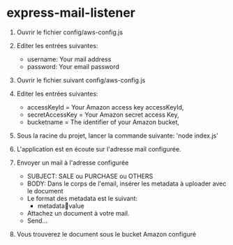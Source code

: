 # express-mail-listener

1. Ouvrir le fichier config/aws-config.js

2. Editer les entrées suivantes:
    * username: Your mail address
    * password: Your email password

3. Ouvrir le fichier suivant config/aws-config.js
4. Editer les entrées suivantes:
    * accessKeyId = Your Amazon access key accessKeyId,
    * secretAccessKey = Your Amazon secret access Key,
    * bucketname = The identifier of your Amazon bucket,

5. Sous la racine du projet, lancer la commande suivante: 'node index.js'

6. L'application est en écoute sur l'adresse mail configurée.

7. Envoyer un mail à l'adresse configurée
    * SUBJECT: SALE ou PURCHASE ou OTHERS
    * BODY: Dans le corps de l'email, insérer les metadata à uploader avec le document
    * Le format des metadata est le suivant:
        * metadata:key:value
    * Attachez un document à votre mail.
    * Send...

8. Vous trouverez le document sous le bucket Amazon configuré
    